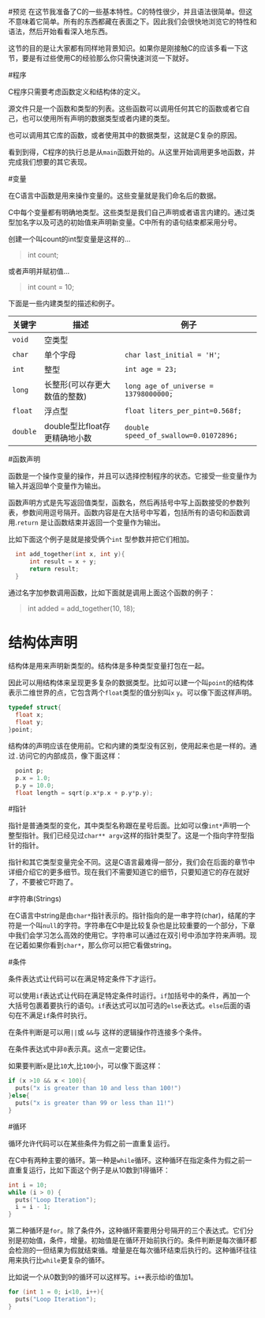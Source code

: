 #预览
  在这节我准备了C的一些基本特性。C的特性很少，并且语法很简单。但这不意味着它简单。所有的东西都藏在表面之下。因此我们会很快地浏览它的特性和语法，然后开始看看深入地东西。

  这节的目的是让大家都有同样地背景知识。如果你是刚接触C的应该多看一下这节，要是有过些使用C的经验那么你只需快速浏览一下就好。

#程序

  C程序只需要考虑函数定义和结构体的定义。

  源文件只是一个函数和类型的列表。这些函数可以调用任何其它的函数或者它自己，也可以使用所有声明的数据类型或者内建的类型。

  也可以调用其它库的函数，或者使用其中的数据类型，这就是C复杂的原因。

  看到到得，C程序的执行总是从`main`函数开始的。从这里开始调用更多地函数，并完成我们想要的其它表现。

#变量

  在C语言中函数是用来操作变量的。这些变量就是我们命名后的数据。

  C中每个变量都有明确地类型。这些类型是我们自己声明或者语言内建的。通过类型加名字以及可选的初始值来声明新变量。C中所有的语句结束都采用分号。

  创建一个叫count的int型变量是这样的...

  >int count;

  或者声明并赋初值...

  >int count = 10;

  下面是一些内建类型的描述和例子。

  关键字|描述|例子
  ---|---|---|
  `void`|空类型|
  `char`|单个字母|`char last_initial = 'H'`;
  `int`|整型|`int age = 23;`
  `long`|长整形(可以存更大数值的整数)|`long age_of_universe = 13798000000;`
  `float`|浮点型|`float liters_per_pint=0.568f;`
  `double`|double型比float存更精确地小数|`double speed_of_swallow=0.01072896;`

#函数声明

  函数是一个操作变量的操作，并且可以选择控制程序的状态。它接受一些变量作为输入并返回单个变量作为输出。

  函数声明方式是先写返回值类型，函数名，然后再括号中写上函数接受的参数列表，参数间用逗号隔开。函数内容是在大括号中写着，包括所有的语句和函数调用.`return` 是让函数结束并返回一个变量作为输出。

  比如下面这个例子是就是接受俩个`int` 型参数并把它们相加。

  ```c
    int add_together(int x, int y){
        int result = x + y;
        return result;
    }
  ```

  通过名字加参数调用函数，比如下面就是调用上面这个函数的例子：

  >int added = add_together(10, 18);

# 结构体声明

  结构体是用来声明新类型的。结构体是多种类型变量打包在一起。

  因此可以用结构体来呈现更多复杂的数据类型。比如可以建一个叫`point`的结构体表示二维世界的点，它包含两个`float`类型的值分别叫`x` `y`。可以像下面这样声明。

  ```c
  typedef struct{
    float x;
    float y;
  }point;
  ```
 
  结构体的声明应该在使用前。它和内建的类型没有区别，使用起来也是一样的。通过`.`访问它的内部成员，像下面这样：

  ```c
    point p;
    p.x = 1.0;
    p.y = 10.0;
    float length = sqrt(p.x*p.x + p.y*p.y);
  ```

#指针

  指针是普通类型的变化，其中类型名称跟在星号后面。比如可以像`int*`声明一个整型指针。我们已经见过`char** argv`这样的指针类型了。这是一个指向字符型指针的指针。

  指针和其它类型变量完全不同。这是C语言最难得一部分，我们会在后面的章节中详细介绍它的更多细节。现在我们不需要知道它的细节，只要知道它的存在就好了，不要被它吓跑了。

#字符串(Strings)

  在C语言中string是由`char*`指针表示的。指针指向的是一串字符(char)，结尾的字符是一个叫`null`的字符。字符串在C中是比较复杂也是比较重要的一个部分，下章中我们会学习怎么高效的使用它。字符串可以通过在双引号中添加字符来声明。现在记着如果你看到`char*`，那么你可以把它看做string。

#条件

  条件表达式让代码可以在满足特定条件下才运行。

  可以使用`if`表达式让代码在满足特定条件时运行。`if`加括号中的条件，再加一个大括号包裹着要执行的语句。`if`表达式可以加可选的`else`表达式。`else`后面的语句在不满足`if`条件时执行。

  在条件判断是可以用`||`或 `&&`与 这样的逻辑操作符连接多个条件。

  在条件表达式中非`0`表示真。这点一定要记住。

  如果要判断`x`是比`10`大,比`100`小，可以像下面这样：

  ```c
  if (x >10 && x < 100){
    puts("x is greater than 10 and less than 100!")
  }else{
    puts("x is greater than 99 or less than 11!")
  }
  ```

#循环

  循环允许代码可以在某些条件为假之前一直重复运行。

  在C中有两种主要的循环。第一种是`while`循环。这种循环在指定条件为假之前一直重复运行，比如下面这个例子是从10数到1得循环：

  ```c
  int i = 10;
  while (i > 0) {
    puts("Loop Iteration");
    i = i - 1;
  }
  ```

  第二种循环是`for`。除了条件外，这种循环需要用分号隔开的三个表达式。它们分别是初始值，条件，增量。初始值是在循环开始前执行的。条件判断是每次循环都会检测的一但结果为假就结束循。增量是在每次循环结束后执行的。这种循环往往用来执行比`while`更复杂的循环。

  比如说一个从0数到9的循环可以这样写。`i++`表示给i的值加1。

  ```c
  for (int 1 = 0; i<10, i++){
    puts("Loop Iteration");
  }
  ```

